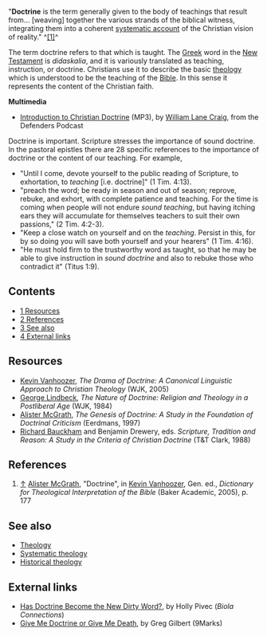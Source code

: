 "**Doctrine** is the term generally given to the body of teachings
that result from... [weaving] together the various strands of the
biblical witness, integrating them into a coherent
[systematic account](Systematic_theology "Systematic theology") of
the Christian vision of reality." ^[[1]](#note-0)^

The term doctrine refers to that which is taught. The
[Greek](Greek "Greek") word in the
[New Testament](New_Testament "New Testament") is *didaskalia*, and
it is variously translated as teaching, instruction, or doctrine.
Christians use it to describe the basic
[theology](Theology "Theology") which is understood to be the
teaching of the [Bible](Bible "Bible"). In this sense it represents
the content of the Christian faith.

**Multimedia**

-   [Introduction to Christian Doctrine](http://www.rfmedia.org/RF_audio_video/Defender_podcast/IntroductiontoChristianDoctrine.mp3)
    (MP3), by
    [William Lane Craig](William_Lane_Craig "William Lane Craig"), from
    the Defenders Podcast

Doctrine is important. Scripture stresses the importance of sound
doctrine. In the pastoral epistles there are 28 specific references
to the importance of doctrine or the content of our teaching. For
example,

-   "Until I come, devote yourself to the public reading of
    Scripture, to exhortation, to *teaching* [i.e. doctrine]" (1 Tim.
    4:13).
-   "preach the word; be ready in season and out of season;
    ﻿reprove, rebuke, and exhort, with complete patience and teaching.
    For the time is coming when people will not endure
    *sound﻿ teaching*, but having itching ears they will accumulate for
    themselves teachers to suit their own passions," (2 Tim. 4:2-3).
-   "Keep a close watch on yourself and on the *teaching*. Persist
    in this, for by so doing you will save both yourself and your
    hearers" (1 Tim. 4:16).
-   "He must hold firm to the trustworthy word as taught, so that
    he may be able to give instruction in *sound doctrine* and also to
    rebuke those who contradict it" (Titus 1:9).

## Contents

-   [1 Resources](#Resources)
-   [2 References](#References)
-   [3 See also](#See_also)
-   [4 External links](#External_links)

## Resources

-   [Kevin Vanhoozer](Kevin_Vanhoozer "Kevin Vanhoozer"),
    *The Drama of Doctrine: A Canonical Linguistic Approach to Christian Theology*
    (WJK, 2005)
-   [George Lindbeck](George_Lindbeck "George Lindbeck"),
    *The Nature of Doctrine: Religion and Theology in a Postliberal Age*
    (WJK, 1984)
-   [Alister McGrath](Alister_McGrath "Alister McGrath"),
    *The Genesis of Doctrine: A Study in the Foundation of Doctrinal Criticism*
    (Eerdmans, 1997)
-   [Richard Bauckham](Richard_Bauckham "Richard Bauckham") and
    Benjamin Drewery, eds.
    *Scripture, Tradition and Reason: A Study in the Criteria of Christian Doctrine*
    (T&T Clark, 1988)

## References

1.  [↑](#ref-0)
    [Alister McGrath](Alister_McGrath "Alister McGrath"), "Doctrine",
    in [Kevin Vanhoozer](Kevin_Vanhoozer "Kevin Vanhoozer"), Gen. ed.,
    *Dictionary for Theological Interpretation of the Bible* (Baker
    Academic, 2005), p. 177

## See also

-   [Theology](Theology "Theology")
-   [Systematic theology](Systematic_theology "Systematic theology")
-   [Historical theology](Historical_theology "Historical theology")

## External links

-   [Has Doctrine Become the New Dirty Word?](http://www.biola.edu/admin/connections/articles/06summer/d_word.cfm),
    by Holly Pivec (*Biola Connections*)
-   [Give Me Doctrine or Give Me Death](http://9marks.org/partner/Article_Display_Page/0,,PTID314526%7CCHID598014%7CCIID2249932,00.html),
    by Greg Gilbert (9Marks)



